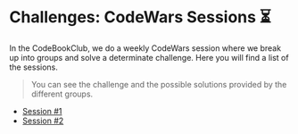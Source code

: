 # Challenges: CodeWars Sessions ⏳
In the CodeBookClub, we do a weekly CodeWars session where we break up into groups and solve a determinate challenge.
Here you will find a list of the sessions.
> You can see the challenge and the possible solutions provided by the different groups.

- [Session #1]()
- [Session #2]()